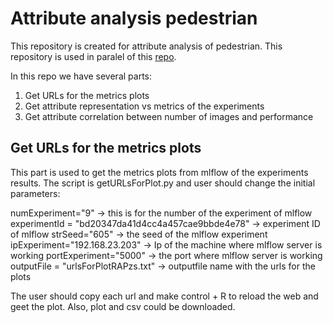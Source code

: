 # Attribute analysis pedestrian

This repository is created for attribute analysis of pedestrian. This repository is used in paralel of this [repo](https://github.com/valencebond/Rethinking_of_PAR/tree/master).


In this repo we have several parts:
1. Get URLs for the metrics plots
2. Get attribute representation vs metrics of the experiments
3. Get attribute correlation between number of images and performance


## Get URLs for the metrics plots

This part is used to get the metrics plots from mlflow of the experiments results. The script is getURLsForPlot.py and user should change the initial parameters:

numExperiment="9" -> this is for the number of the experiment of mlflow
experimentId = "bd20347da41d4cc4a457cae9bbde4e78" -> experiment ID of mlflow
strSeed="605" -> the seed of the mlflow experiment
ipExperiment="192.168.23.203" -> Ip of the machine where mlflow server is working
portExperiment="5000" -> the port where mlflow server is working
outputFile = "urlsForPlotRAPzs.txt" -> outputfile name with the urls for the plots

The user should copy each url and make control + R to reload the web and geet the plot. Also, plot and csv could be downloaded.




